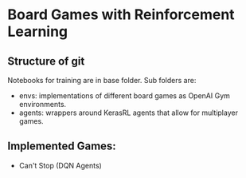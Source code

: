 # Board Games with Reinforcement Learning

## Structure of git
Notebooks for training are in base folder.
Sub folders are:  
- envs: implementations of different board games as OpenAI Gym environments.
- agents: wrappers around KerasRL agents that allow for multiplayer games.


## Implemented Games:
- Can't Stop (DQN Agents)
